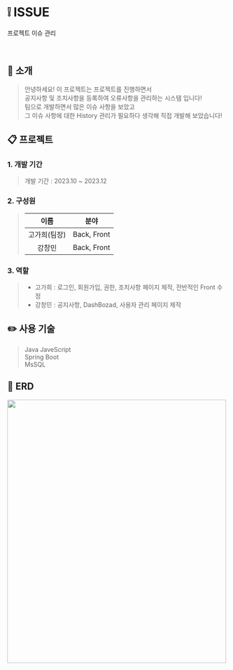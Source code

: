 # ❕ ISSUE
프로젝트 이슈 관리  

<br/>

## 📄 소개

> 안녕하세요! 이 프로젝트는 프로젝트를 진행하면서  
> 공지사항 및 조치사항을 등록하여 오류사항을 관리하는 시스템 입니다!  
> 팀으로 개발하면서 많은 이슈 사항을 보았고  
> 그 이슈 사항에 대한 History 관리가 필요하다 생각해 직접 개발해 보았습니다!  

## 📋 프로젝트
  
### 1. 개발 기간
> 개발 기간 : 2023.10 ~ 2023.12  

### 2. 구성원

> | 이름 | 분야  |  
> | :--------: | :---------:  |  
> | 고가희(팀장) | Back, Front  |  
> | 강창민 | Back, Front  |

### 3. 역할

> - 고가희 : 로그인, 회원가입, 권한, 조치사항 페이지 제작, 전반적인 Front 수정  
> - 강창민 : 공지사항, DashBozad, 사용자 관리 페이지 제작  

## ✏️ 사용 기술
> Java
> JaveScript  
> Spring Boot  
> MsSQL  

## 📃 ERD
<img src="https://github.com/ckdals6932/ISSUE-PROJECT/assets/79955006/85fa9691-7739-4af5-997d-7ea3f44df976" width="500" height="600"/>
